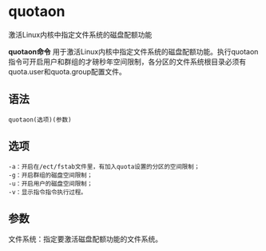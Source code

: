 # quotaon

激活Linux内核中指定文件系统的磁盘配额功能


**quotaon命令** 用于激活Linux内核中指定文件系统的磁盘配额功能。执行quotaon指令可开启用户和群组的才磅秒年空间限制，各分区的文件系统根目录必须有quota.user和quota.group配置文件。

##  语法

```
quotaon(选项)(参数)
```

##  选项

```
-a：开启在/ect/fstab文件里，有加入quota设置的分区的空间限制；
-g：开启群组的磁盘空间限制；
-u：开启用户的磁盘空间限制；
-v：显示指令指令执行过程。
```

##  参数

文件系统：指定要激活磁盘配额功能的文件系统。


